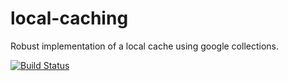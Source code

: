 local-caching
=============

Robust implementation of a local cache using google collections.

[![Build Status](https://travis-ci.org/betfair/local-caching.svg?branch=master)](https://travis-ci.org/betfair/local-caching)
